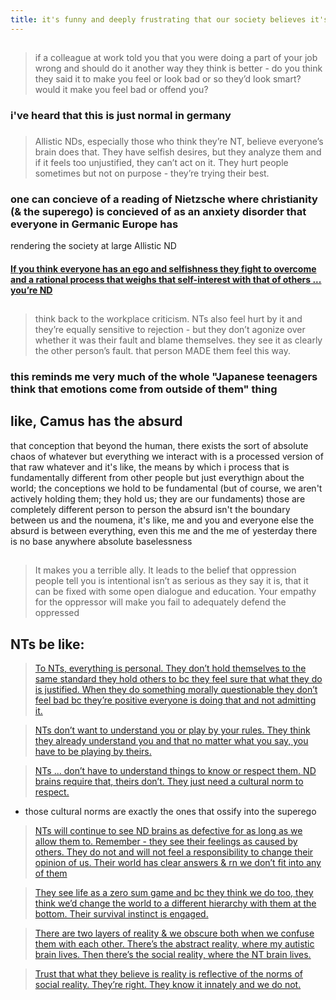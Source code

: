 ```yaml
---
title: it's funny and deeply frustrating that our society believes it's complicated to figure out if someone is autistic, ND, or NT when honest answers to just a few questions could tell you definitively bc every group thinks fundamentals of the other groups' brains don't even exist
---
```


## 
> if a colleague at work told you that you were doing a part of your job wrong and should do it another way they think is better - do you think they said it to make you feel or look bad or so they’d look smart? would it make you feel bad or offend you?
### i've heard that this is just normal in germany
### 
> Allistic NDs, especially those who think they’re NT, believe everyone’s brain does that. They have selfish desires, but they analyze them and if it feels too unjustified, they can’t act on it. They hurt people sometimes but not on purpose - they’re trying their best.
### one can concieve of a reading of Nietzsche where christianity (& the superego) is concieved of as an anxiety disorder that everyone in Germanic Europe has
rendering the society at large Allistic ND
#### [If you think everyone has an ego and selfishness they fight to overcome and a rational process that weighs that self-interest with that of others ... you’re ND](https://twitter.com/erikaheidewald/status/1369216156070907904?s=20)
## 
> think back to the workplace criticism. NTs also feel hurt by it and they’re equally sensitive to rejection - but they don’t agonize over whether it was their fault and blame themselves. they see it as clearly the other person’s fault. that person MADE them feel this way.
### this reminds me very much of the whole "Japanese teenagers think that emotions come from outside of them" thing
## like, Camus has the absurd
that conception that beyond the human, there exists the sort of absolute chaos of whatever
but everything we interact with is a processed version of that raw whatever
and it's like, the means by which i process that is fundamentally different from other people
but just everythign about the world; the conceptions we hold to be fundamental
(but of course, we aren't actively holding them; they hold us; they are our fundaments)
those are completely different person to person
the absurd isn't the boundary between us and the noumena, it's like, me and you and everyone else the absurd is between everything, even this me and the me of yesterday
there is no base anywhere
absolute baselessness
##
> It makes you a terrible ally. It leads to the belief that oppression people tell you is intentional isn’t as serious as they say it is, that it can be fixed with some open dialogue and education. Your empathy for the oppressor will make you fail to adequately defend the oppressed
## NTs be like:
> [To NTs, everything is personal. They don’t hold themselves to the same standard they hold others to bc they feel sure that what they do is justified. When they do something morally questionable they don’t feel bad bc they’re positive everyone is doing that and not admitting it.](https://twitter.com/erikaheidewald/status/1369218755893497860?s=20)

> [NTs don’t want to understand you or play by your rules. They think they already understand you and that no matter what you say, you have to be playing by theirs.](https://twitter.com/erikaheidewald/status/1369225983102836740?s=20)

> [NTs ... don’t have to understand things to know or respect them. ND brains require that, theirs don’t. They just need a cultural norm to respect.](https://twitter.com/erikaheidewald/status/1369226999240163330?s=20)

- those cultural norms are exactly the ones that ossify into the superego
> [NTs will continue to see ND brains as defective for as long as we allow them to. Remember - they see their feelings as caused by others. They do not and will not feel a responsibility to change their opinion of us. Their world has clear answers & rn we don’t fit into any of them](https://twitter.com/erikaheidewald/status/1369228055495942153?s=20)

> [They see life as a zero sum game and bc they think we do too, they think we’d change the world to a different hierarchy with them at the bottom. Their survival instinct is engaged.](https://twitter.com/erikaheidewald/status/1369231134211502082?s=20)

> [There are two layers of reality & we obscure both when we confuse them with each other. There’s the abstract reality, where my autistic brain lives. Then there’s the social reality, where the NT brain lives.](https://twitter.com/erikaheidewald/status/1369279015006085120?s=20)

> [Trust that what they believe is reality is reflective of the norms of social reality. They’re right. They know it innately and we do not.](https://twitter.com/erikaheidewald/status/1369282359657259009?s=20)
